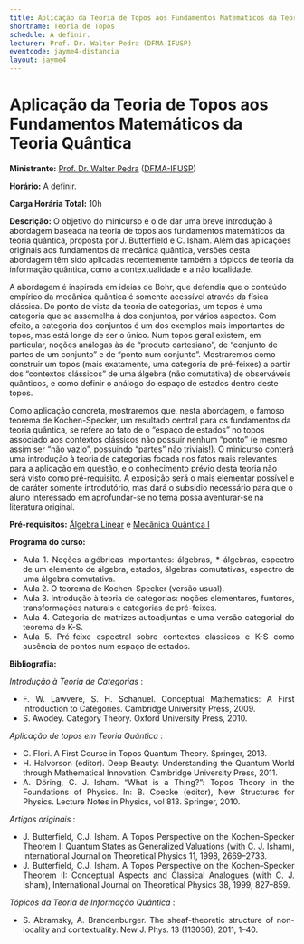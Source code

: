 ```yaml
---
title: Aplicação da Teoria de Topos aos Fundamentos Matemáticos da Teoria Quântica
shortname: Teoria de Topos
schedule: A definir.
lecturer: Prof. Dr. Walter Pedra (DFMA-IFUSP)
eventcode: jayme4-distancia
layout: jayme4
---
```


# Aplicação da Teoria de Topos aos Fundamentos Matemáticos da Teoria Quântica

**Ministrante:** [Prof. Dr. Walter Pedra](http://lattes.cnpq.br/1498618533380124) ([DFMA-IFUSP](http://portal.if.usp.br/fma/pt-br/in%C3%ADcio-departamento-de-f%C3%ADsica-matem%C3%A1tica))

**Horário:** A definir.

**Carga Horária Total:** 10h

**Descrição:** O objetivo do minicurso é o de dar uma breve introdução à abordagem baseada na teoria de topos aos fundamentos matemáticos da teoria quântica, proposta por J. Butterfield e C. Isham. Além das aplicações originais aos fundamentos da mecânica quântica, versões desta abordagem têm sido aplicadas recentemente também a tópicos de teoria da informação quântica, como a contextualidade e a não localidade. 

 A abordagem é inspirada em ideias de Bohr, que defendia que o conteúdo empírico da mecânica quântica é somente acessível através da física clássica. Do ponto de vista da teoria de categorias, um topos é uma categoria que se assemelha à dos conjuntos, por vários aspectos. Com efeito, a  categoria dos conjuntos é um dos exemplos mais importantes de topos, mas está longe de ser o único. Num topos geral existem, em particular, noções análogas às de “produto cartesiano”, de “conjunto de partes de um conjunto” e de “ponto num conjunto”. Mostraremos como construir um topos (mais exatamente, uma categoria de pré-feixes) a partir dos “contextos clássicos” de uma álgebra (não comutativa) de observáveis quânticos, e como definir o análogo do espaço de estados dentro deste topos. 

 Como aplicação concreta, mostraremos que, nesta abordagem, o famoso teorema de Kochen-Specker, um resultado central para os fundamentos da teoria quântica, se refere ao fato de o “espaço de estados” no topos associado aos contextos clássicos não possuir nenhum “ponto” (e mesmo assim ser “não vazio”, possuindo “partes” não triviais!). O minicurso conterá uma introdução à teoria de categorias focada nos fatos mais relevantes para a aplicação em questão, e o conhecimento prévio desta teoria não será visto como pré-requisito. A exposição será o mais elementar possível e de caráter somente introdutório, mas dará o subsídio necessário para que o aluno interessado em aprofundar-se no tema possa aventurar-se na literatura original.

**Pré-requisitos:** [Álgebra Linear]() e [Mecânica Quântica I](https://uspdigital.usp.br/jupiterweb/obterDisciplina?nomdis=&sgldis=4302403)

**Programa do curso:**

<div style="text-align: justify">
 <ul>
  <li>Aula 1. Noções algébricas importantes: álgebras, *-álgebras, espectro de um elemento de álgebra, estados, álgebras comutativas, espectro de uma álgebra comutativa. </li>
  <li>Aula 2. O teorema de Kochen-Specker (versão usual). </li>
  
  <li>Aula 3. Introdução à teoria de categorias: noções elementares, funtores, transformações naturais e categorias de pré-feixes.</li>
  <li>Aula 4. Categoria de matrizes autoadjuntas e uma versão categorial do teorema de K-S. </li>
  <li>Aula 5. Pré-feixe espectral sobre contextos clássicos e K-S como ausência de pontos num espaço de estados. </li>
 </ul>
</div>

**Bibliografia:**

<i> Introdução à Teoria de Categorias </i>:

<div style="text-align: justify">
 <ul>
  <li>  F. W. Lawvere, S. H. Schanuel. Conceptual Mathematics: A First Introduction to Categories. Cambridge University Press, 2009. </li>
   <li> S. Awodey. Category Theory. Oxford University Press, 2010.</li>
 </ul>
</div>

<i> Aplicação de topos em Teoria Quântica </i>:

<div style="text-align: justify">
 <ul>
  <li>  C. Flori. A First Course in Topos Quantum Theory. Springer, 2013. </li>
   <li> H. Halvorson (editor). Deep Beauty: Understanding the Quantum World through Mathematical Innovation. Cambridge University Press, 2011.</li>
  <li> A. Döring, C. J. Isham. “What is a Thing?”: Topos Theory in the Foundations of Physics. In: B. Coecke (editor), New Structures for Physics. Lecture Notes in Physics, vol 813. Springer, 2010. </li>
 </ul>
</div>

<i> Artigos originais </i>:

<div style="text-align: justify">
 <ul>
  <li> J. Butterfield, C.J. Isham. A Topos Perspective on the Kochen–Specker Theorem I: Quantum States as Generalized Valuations (with C. J. Isham), International Journal on Theoretical Physics 11, 1998, 2669–2733. </li>
  <li>  J. Butterfield, C.J. Isham. A Topos Perspective on the Kochen–Specker Theorem II: Conceptual Aspects and Classical Analogues (with C. J. Isham), International Journal on Theoretical Physics 38, 1999, 827–859. </li>
 </ul>
</div>

<i> Tópicos da Teoria de Informação Quântica </i>:

<div style="text-align: justify">
 <ul>
  <li> S. Abramsky, A. Brandenburger. The sheaf-theoretic structure of non-locality and contextuality. New J. Phys. 13 (113036), 2011, 1–40. </li>
 </ul>
</div>



